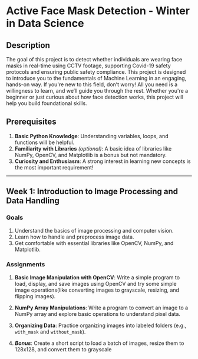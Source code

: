 # Active Face Mask Detection - Winter in Data Science

## Description

The goal of this project is to detect whether individuals are wearing face masks in real-time using CCTV footage, supporting Covid-19 safety protocols and ensuring public safety compliance. This project is designed to introduce you to the fundamentals of Machine Learning in an engaging, hands-on way. If you're new to this field, don’t worry! All you need is a willingness to learn, and we’ll guide you through the rest. Whether you're a beginner or just curious about how face detection works, this project will help you build foundational skills.

## Prerequisites

1. **Basic Python Knowledge**: Understanding variables, loops, and functions will be helpful.
2. **Familiarity with Libraries** _(optional)_: A basic idea of libraries like NumPy, OpenCV, and Matplotlib is a bonus but not mandatory.
3. **Curiosity and Enthusiasm**: A strong interest in learning new concepts is the most important requirement!

---

## Week 1: Introduction to Image Processing and Data Handling

### Goals

1. Understand the basics of image processing and computer vision.
2. Learn how to handle and preprocess image data.
3. Get comfortable with essential libraries like OpenCV, NumPy, and Matplotlib.

### Assignments

1. **Basic Image Manipulation with OpenCV**: Write a simple program to load, display, and save images using OpenCV and try some simple image operations(like converting images to grayscale, resizing, and flipping images).
2. **NumPy Array Manipulations**: Write a program to convert an image to a NumPy array and explore basic operations to understand pixel data.
3. **Organizing Data**: Practice organizing images into labeled folders (e.g., `with_mask` and `without_mask`).

4. **_Bonus_**: Create a short script to load a batch of images, resize them to 128x128, and convert them to grayscale

